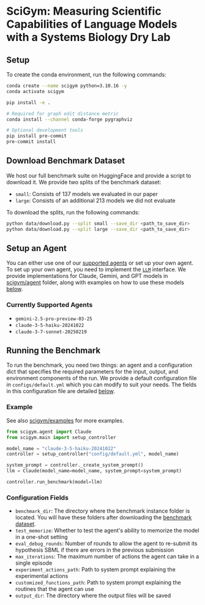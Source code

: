 # SciGym: Measuring Scientific Capabilities of Language Models with a Systems Biology Dry Lab

## Setup

To create the conda environment, run the following commands:

```bash
conda create --name scigym python=3.10.16 -y
conda activate scigym

pip install -e .

# Required for graph edit distance metric
conda install --channel conda-forge pygraphviz

# Optional development tools
pip install pre-commit
pre-commit install
```

## Download Benchmark Dataset

We host our full benchmark suite on HuggingFace and provide a script to download it. We provide two splits of the benchmark dataset:

- `small`: Consists of 137 models we evaluated in our paper
- `large`: Consists of an additional 213 models we did not evaluate

To download the splits, run the following commands:

```bash
python data/download.py --split small --save_dir <path_to_save_dir>
python data/download.py --split large --save_dir <path_to_save_dir>
```

## Setup an Agent

You can either use one of our [supported agents](#currently-supported-agents) or set up your own agent. To set up your own agent, you need to implement the [`LLM`](scigym/api/api.py) interface. We provide implementations for Claude, Gemini, and GPT models in [scigym/agent](scigym/agent) folder, along with examples on how to use these models [below](#running-the-benchmark).

### Currently Supported Agents

- `gemini-2.5-pro-preview-03-25`
- `claude-3-5-haiku-20241022`
- `claude-3-7-sonnet-20250219`

## Running the Benchmark

To run the benchmark, you need two things: an agent and a configuration dict that specifies the required parameters for the input, output, and environment components of the run. We provide a default configuration file in `configs/default.yml` which you can modify to suit your needs. The fields in this configuration file are detailed [below](#configuration-fields).

### Example

See also [scigym/examples](scigym/examples) for more examples.

```python
from scigym.agent import Claude
from scigym.main import setup_controller

model_name = "claude-3-5-haiku-20241022"
controller = setup_controller("config/default.yml", model_name)

system_prompt = controller._create_system_prompt()
llm = Claude(model_name=model_name, system_prompt=system_prompt)

controller.run_benchmark(model=llm)
```

### Configuration Fields

- `benchmark_dir`: The directory where the benchmark instance folder is located. You will have these folders after downloading the [benchmark dataset](#download-benchmark-dataset).
- `test_memorize`: Whether to test the agent's ability to memorize the model in a one-shot setting
- `eval_debug_rounds`: Number of rounds to allow the agent to re-submit its hypothesis SBML if there are errors in the previous submission
- `max_iterations`: The maximum number of actions the agent can take in a single episode
- `experiment_actions_path`: Path to system prompt explaining the experimental actions
- `customized_functions_path`: Path to system prompt explaining the routines that the agent can use
- `output_dir`: The directory where the output files will be saved
